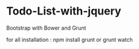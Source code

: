 # Todo-List-with-jquery
Bootstrap with Bower and Grunt

for all installation :  npm install
                        grunt or grunt watch
